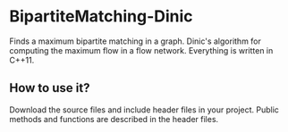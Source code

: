 BipartiteMatching-Dinic
=======================

Finds a maximum bipartite matching in a graph. Dinic's algorithm for computing the maximum flow in a flow network.
Everything is written in C++11.

<h2>How to use it? </h2>
Download the source files and include header files in your project.
Public methods and functions are described in the header files.
